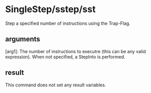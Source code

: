 # SingleStep/sstep/sst

Step a specified number of instructions using the Trap-Flag.

## arguments

\[arg1\]: The number of instructions to executre (this can be any valid expression). When not specified, a StepInto is performed.

## result

This command does not set any result variables.
